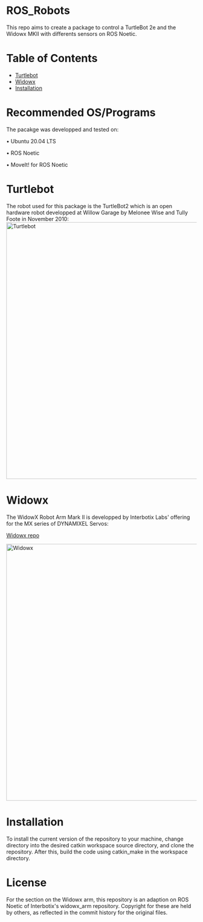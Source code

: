 # ROS_Robots
This repo aims to create a package to control a TurtleBot 2e and the Widowx MKII with differents sensors on ROS Noetic.

# Table of Contents

- [Turtlebot](#turtlebot)
- [Widowx](#widowx)
- [Installation](#installation)

# Recommended OS/Programs
The pacakge was developped and tested on:

• Ubuntu 20.04 LTS

• ROS Noetic

• MoveIt! for ROS Noetic

# Turtlebot

The robot used for this package is the TurtleBot2 which is an open hardware robot developped at Willow Garage by Melonee Wise and Tully Foote in November 2010:
<img width="677" alt="Turtlebot" src="https://www.turtlebot.com/assets/images/turtlebot_2_lg.png">


  
# Widowx

The WidowX Robot Arm Mark II is developped by Interbotix Labs' offering for the MX series of DYNAMIXEL Servos:
  
  [Widowx repo](https://github.com/Interbotix/widowx_arm)
  
  <img width="677" alt="Widowx" src="https://www.trossenrobotics.com/images/PImages/widowx-a.jpg">
  
 # Installation
 
 To install the current version of the repository to your machine, change directory into the desired catkin workspace source directory, and clone the repository. After this, build the code using catkin_make in the workspace directory.

# License

For the section on the Widowx arm, this repository is an adaption on ROS Noetic of Interbotix's widowx_arm repository. Copyright for these are held by others, as reflected in the commit history for the original files.



